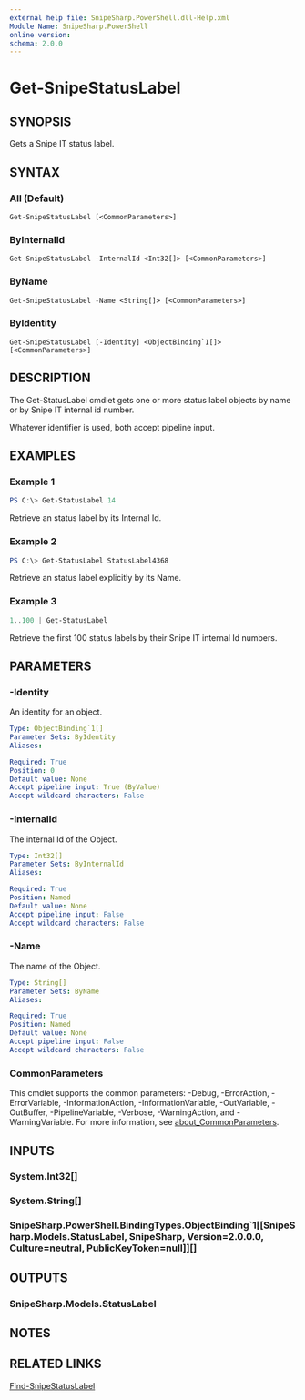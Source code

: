 ```yaml
---
external help file: SnipeSharp.PowerShell.dll-Help.xml
Module Name: SnipeSharp.PowerShell
online version:
schema: 2.0.0
---
```


# Get-SnipeStatusLabel

## SYNOPSIS
Gets a Snipe IT status label.

## SYNTAX

### All (Default)
```
Get-SnipeStatusLabel [<CommonParameters>]
```

### ByInternalId
```
Get-SnipeStatusLabel -InternalId <Int32[]> [<CommonParameters>]
```

### ByName
```
Get-SnipeStatusLabel -Name <String[]> [<CommonParameters>]
```

### ByIdentity
```
Get-SnipeStatusLabel [-Identity] <ObjectBinding`1[]> [<CommonParameters>]
```

## DESCRIPTION
The Get-StatusLabel cmdlet gets one or more status label objects by name or by Snipe IT internal id number.

Whatever identifier is used, both accept pipeline input.

## EXAMPLES

### Example 1
```powershell
PS C:\> Get-StatusLabel 14
```

Retrieve an status label by its Internal Id.

### Example 2
```powershell
PS C:\> Get-StatusLabel StatusLabel4368
```

Retrieve an status label explicitly by its Name.

### Example 3
```powershell
1..100 | Get-StatusLabel
```

Retrieve the first 100 status labels by their Snipe IT internal Id numbers.

## PARAMETERS

### -Identity
An identity for an object.

```yaml
Type: ObjectBinding`1[]
Parameter Sets: ByIdentity
Aliases:

Required: True
Position: 0
Default value: None
Accept pipeline input: True (ByValue)
Accept wildcard characters: False
```

### -InternalId
The internal Id of the Object.

```yaml
Type: Int32[]
Parameter Sets: ByInternalId
Aliases:

Required: True
Position: Named
Default value: None
Accept pipeline input: False
Accept wildcard characters: False
```

### -Name
The name of the Object.

```yaml
Type: String[]
Parameter Sets: ByName
Aliases:

Required: True
Position: Named
Default value: None
Accept pipeline input: False
Accept wildcard characters: False
```

### CommonParameters
This cmdlet supports the common parameters: -Debug, -ErrorAction, -ErrorVariable, -InformationAction, -InformationVariable, -OutVariable, -OutBuffer, -PipelineVariable, -Verbose, -WarningAction, and -WarningVariable. For more information, see [about_CommonParameters](http://go.microsoft.com/fwlink/?LinkID=113216).

## INPUTS

### System.Int32[]

### System.String[]

### SnipeSharp.PowerShell.BindingTypes.ObjectBinding`1[[SnipeSharp.Models.StatusLabel, SnipeSharp, Version=2.0.0.0, Culture=neutral, PublicKeyToken=null]][]

## OUTPUTS

### SnipeSharp.Models.StatusLabel

## NOTES

## RELATED LINKS

[Find-SnipeStatusLabel](Find-SnipeStatusLabel.md)
